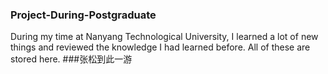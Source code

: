 ### Project-During-Postgraduate

During my time at Nanyang Technological University, I learned a lot of new things and reviewed the knowledge I had learned before. All of these are stored here.
###张松到此一游